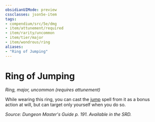```yaml
---
obsidianUIMode: preview
cssclasses: json5e-item
tags:
- compendium/src/5e/dmg
- item/attunement/required
- item/rarity/uncommon
- item/tier/major
- item/wondrous/ring
aliases: 
- "Ring of Jumping"
---
```

# Ring of Jumping
*Ring, major, uncommon (requires attunement)*  


While wearing this ring, you can cast the [jump](/compendium/spells/jump.md) spell from it as a bonus action at will, but can target only yourself when you do so.

*Source: Dungeon Master's Guide p. 191. Available in the SRD.*